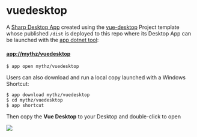 # vuedesktop

A [Sharp Desktop App](https://sharpscript.net/sharp-apps/) created using the [vue-desktop](https://github.com/NetCoreTemplates/vue-desktop) 
Project template whose published  `/dist` is deployed to this repo where its Desktop App can be launched with the [app dotnet tool](https://docs.servicestack.net/netcore-windows-desktop):

<h4><a href="app://mythz/vuedesktop">app://mythz/vuedesktop</a></a></h4>

    $ app open mythz/vuedesktop

Users can also download and run a local copy launched with a Windows Shortcut:

    $ app download mythz/vuedesktop
    $ cd mythz/vuedesktop
    $ app shortcut

Then copy the **Vue Desktop** to your Desktop and double-click to open

[![](https://raw.githubusercontent.com/ServiceStack/docs/master/docs/images/app/vue-desktop/vuedesktop-screenshot.png)](https://github.com/NetCoreTemplates/vue-desktop)